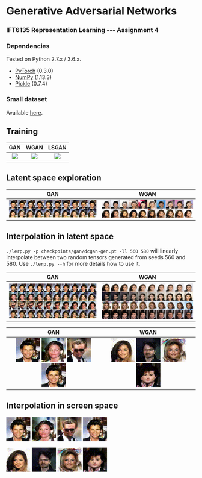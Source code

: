 # Generative Adversarial Networks
### IFT6135 Representation Learning --- Assignment 4

### Dependencies
Tested on Python 2.7.x / 3.6.x.
* [PyTorch](http://pytorch.org/) (0.3.0)
* [NumPy](http://www.numpy.org/) (1.13.3)
* [Pickle](https://docs.python.org/3/library/pickle.html) (0.7.4)


### Small dataset
Available [here](https://drive.google.com/open?id=1p6WtrxprsjsiedQJkKVoiqvdrP1m9BuF).

## Training
GAN | WGAN | LSGAN 
:--------------------------------------------:|:------------------------------------------------:|:------------------------------------------------:
![](src/checkpoints/trained_gan/gan_anim.gif) | ![](src/checkpoints/trained_wgan/wgan_anim.gif) | ![](src/checkpoints/trained_lsgan/lsgan_anim.gif)

## Latent space exploration

GAN | WGAN
:--------------------------------------------:|:------------------------------------------------:|
![latentexplore-gan](report/imgs/gan_latent_play.png) | ![latentexplore-gan](report/imgs/wgan_latent_play.png)



## Interpolation in latent space
`./lerp.py -p checkpoints/gan/dcgan-gen.pt -ll 560 580` will linearly interpolate between two random tensors generated from seeds 560 and 580. Use `./lerp.py --h` for more details how to use it.

GAN                                    | WGAN
:-------------------------------------:|:--------------------------------------:|
| ![](report/imgs/gan_latent_lerp.png) | ![](report/imgs/wgan_latent_lerp.png)  |

GAN | WGAN
:--------------------------------------------:|:------------------------------------------------:|
![](explore/latent_space/gan/1_gan_latent_lerp.gif) ![](explore/latent_space/gan/2_gan_latent_lerp.gif) ![](explore/latent_space/gan/3_gan_latent_lerp.gif) ![](explore/latent_space/gan/4_gan_latent_lerp.gif) | ![](explore/latent_space/wgan/1_wgan_latent_lerp.gif) ![](explore/latent_space/wgan/2_wgan_latent_lerp.gif) ![](explore/latent_space/wgan/3_wgan_latent_lerp.gif) ![](explore/latent_space/wgan/4_wgan_latent_lerp.gif)

## Interpolation in screen space

![screenlerpgan](explore/screen_space/gan/1_gan_screen_lerp.gif) ![screenlerpgan](explore/screen_space/gan/2_gan_screen_lerp.gif)
![screenlerpgan](explore/screen_space/gan/3_gan_screen_lerp.gif)
![screenlerpgan](explore/screen_space/gan/4_gan_screen_lerp.gif)

![screenlerpwgan](explore/screen_space/wgan/1_wgan_screen_lerp.gif) ![screenlerpwgan](explore/screen_space/wgan/2_wgan_screen_lerp.gif)
![screenlerpwgan](explore/screen_space/wgan/3_wgan_screen_lerp.gif)
![screenlerpwgan](explore/screen_space/wgan/4_wgan_screen_lerp.gif)
